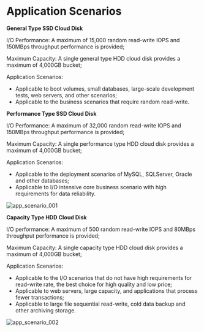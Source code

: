 # Application Scenarios


**General Type SSD Cloud Disk**

I/O Performance: A maximum of 15,000 random read-write IOPS and 150MBps throughput performance is provided;

Maximum Capacity: A single general type HDD cloud disk provides a maximum of 4,000GB bucket;

Application Scenarios:

- Applicable to boot volumes, small databases, large-scale development tests, web servers, and other scenarios;
- Applicable to the business scenarios that require random read-write.

**Performance Type SSD Cloud Disk**

I/O Performance: A maximum of 32,000 random read-write IOPS and 150MBps throughput performance is provided;

Maximum Capacity: A single performance type HDD cloud disk provides a maximum of 4,000GB bucket;

Application Scenarios:

- Applicable to the deployment scenarios of MySQL, SQLServer, Oracle and other databases;
- Applicable to I/O intensive core business scenario with high requirements for data reliability.


![ app_scenario_001 ](https://github.com/jdcloudcom/cn/blob/edit/image/Elastic-Compute/CloudDisk/Application-Scenarios/app_scenario_001.png)


**Capacity Type HDD Cloud Disk**


I/O performance: A maximum of 500 random read-write IOPS and 80MBps throughput performance is provided;

Maximum Capacity: A single capacity type HDD cloud disk provides a maximum of 4,000GB bucket;

Application Scenarios:

- Applicable to the I/O scenarios that do not have high requirements for read-write rate, the best choice for high quality and low price;
- Applicable to web servers, large capacity, and applications that process fewer transactions;
- Applicable to large file sequential read-write, cold data backup and other archiving storage.

![ app_scenario_002 ](https://github.com/jdcloudcom/cn/blob/edit/image/Elastic-Compute/CloudDisk/Application-Scenarios/app_scenario_002.png)

